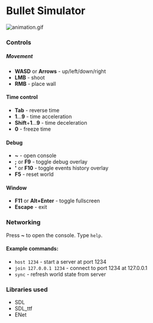# Bullet Simulator

![animation.gif](https://github.com/A2K/bullet-simulator/blob/master/animation.gif)

### Controls
##### Movement
* **WASD** or **Arrows** - up/left/down/right
* **LMB** - shoot
* **RMB** - place wall
#### Time control
* **Tab** - reverse time
* **1**...**9** - time acceleration
* **Shift**+**1**...**9** - time deceleration
* **0** - freeze time
#### Debug
* **~** - open console
* **;** or **F9** - toggle debug overlay
* **'** or **F10** - toggle events history overlay
* **F5** - reset world
#### Window
* **F11** or **Alt+Enter** - toggle fullscreen
* **Escape** - exit

### Networking

Press **~** to open the console. Type `help`.
#### Example commands:
* `host 1234` - start a server at port 1234
* `join 127.0.0.1 1234` - connect to port 1234 at 127.0.0.1
* `sync` - refresh world state from server


### Libraries used
* SDL
* SDL_ttf
* ENet

